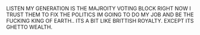 LISTEN MY GENERATION IS THE MAJROITY VOTING BLOCK RIGHT NOW
I TRUST THEM TO FIX THE POLITICS IM GOING TO DO MY JOB AND BE THE FUCKING KING OF EARTH..
ITS A BIT LIKE BRITTISH ROYALTY.
EXCEPT ITS GHETTO WEALTH.
